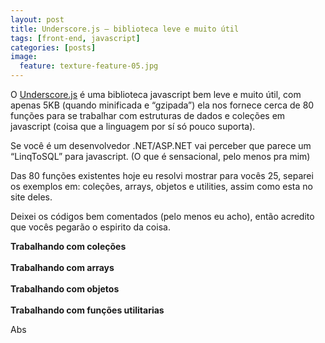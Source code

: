 ```yaml
---
layout: post
title: Underscore.js – biblioteca leve e muito útil
tags: [front-end, javascript]
categories: [posts]
image:
  feature: texture-feature-05.jpg
---
```

<p>O <a title="Underscore.js" href="http://underscorejs.org/" target="_blank">Underscore.js</a> é uma biblioteca javascript bem leve e muito útil, com apenas 5KB (quando minificada e &#8220;gzipada&#8221;) ela nos fornece cerca de 80 funções para se trabalhar com estruturas de dados e coleções em javascript (coisa que a linguagem por sí só pouco suporta).</p>
<p>Se você é um desenvolvedor .NET/ASP.NET vai perceber que parece um &#8220;LinqToSQL&#8221; para javascript. (O que é sensacional, pelo menos pra mim)</p>
<p>Das 80 funções existentes hoje eu resolvi mostrar para vocês 25, separei os exemplos em: coleções, arrays, objetos e utilities, assim como esta no site deles.</p>
<p>Deixei os códigos bem comentados (pelo menos eu acho), então acredito que vocês pegarão o espirito da coisa.</p>
<p><strong> Trabalhando com coleções</strong><br />
<script type="text/javascript" src="https://gist.github.com/cleberdantas/6205479.js"></script><br />
<strong> Trabalhando com arrays</strong><br />
<script type="text/javascript" src="https://gist.github.com/cleberdantas/6205595.js"></script><br />
<strong> Trabalhando com objetos</strong><br />
<script type="text/javascript" src="https://gist.github.com/cleberdantas/6205636.js"></script><br />
<strong> Trabalhando com funções utilitarias</strong><br />
<script type="text/javascript" src="https://gist.github.com/cleberdantas/6205806.js"></script></p>
<p>Abs</p>